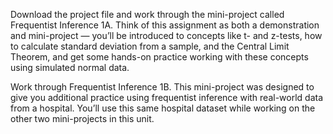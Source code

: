 Download the project file and work through the mini-project called Frequentist Inference 1A. Think of this assignment as both a demonstration and mini-project — you’ll be introduced to concepts like t- and z-tests, how to calculate standard deviation from a sample, and the Central Limit Theorem, and get some hands-on practice working with these concepts using simulated normal data. 

Work through Frequentist Inference 1B. This mini-project was designed to give you additional practice using frequentist inference with real-world data from a hospital. You’ll use this same hospital dataset while working on the other two mini-projects in this unit. 
